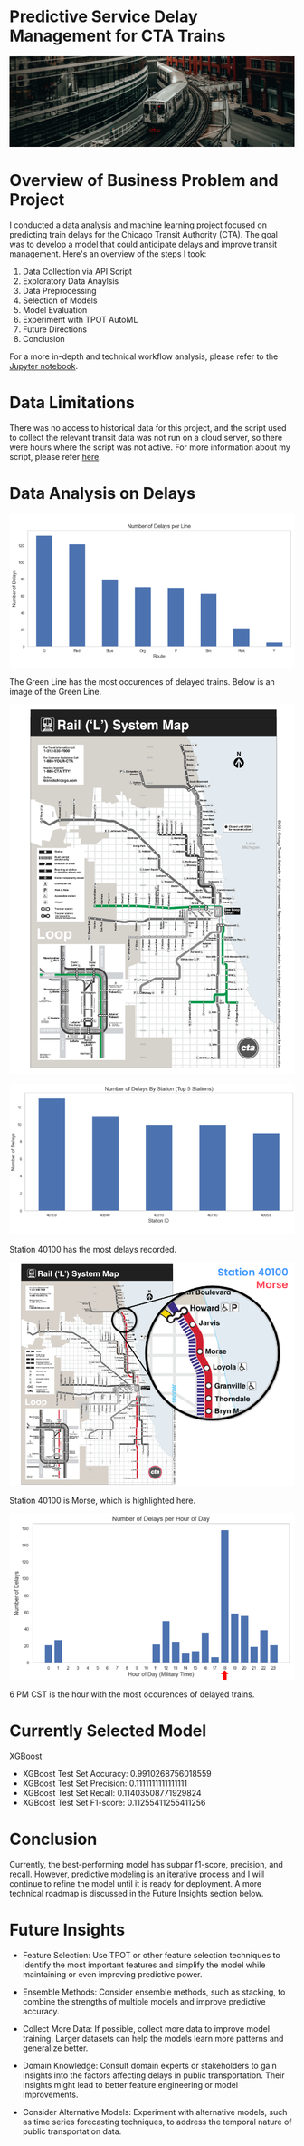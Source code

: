 # Predictive Service Delay Management for CTA Trains 

![1](./images/CTA_train.jpg)

# Overview of Business Problem and Project 

I conducted a data analysis and machine learning project focused on predicting train delays for the Chicago Transit Authority (CTA). The goal was to develop a model that could anticipate delays and improve transit management. Here's an overview of the steps I took:

1. Data Collection via API Script
2. Exploratory Data Anaylsis 
3. Data Preprocessing
4. Selection of Models
5. Model Evaluation
6. Experiment with TPOT AutoML
7. Future Directions
8. Conclusion

For a more in-depth and technical workflow analysis, please refer to the [Jupyter notebook](./index_organized.ipynb). 
# Data Limitations

There was no access to historical data for this project, and the script used to collect the relevant transit data was not run on a cloud server, so there were hours where the script was not active. For more information about my script, please refer [here](./train_api_script.ipynb).

# Data Analysis on Delays

![2](./images/DPL.png)

The Green Line has the most occurences of delayed trains. Below is an image of the Green Line.

![3](./images/cta_GREEN.png)

![4](./images/DBS.png)

Station 40100 has the most delays recorded.

![5](./images/MORSE.png)

Station 40100 is Morse, which is highlighted here.

![6](./images/DPH.png)

6 PM CST is the hour with the most occurences of delayed trains.

# Currently Selected Model

XGBoost 

* XGBoost Test Set Accuracy: 0.9910268756018559
* XGBoost Test Set Precision: 0.1111111111111111
* XGBoost Test Set Recall: 0.11403508771929824
* XGBoost Test Set F1-score: 0.11255411255411256

# Conclusion

Currently, the best-performing model has subpar f1-score, precision, and recall.  However, predictive modeling is an iterative process and I will continue to refine the model until it is ready for deployment. A more technical roadmap is discussed in the Future Insights section below. 

# Future Insights 

* Feature Selection: Use TPOT or other feature selection techniques to identify the most important features and simplify the model while maintaining or even improving predictive power.

* Ensemble Methods: Consider ensemble methods, such as stacking, to combine the strengths of multiple models and improve predictive accuracy.

* Collect More Data: If possible, collect more data to improve model training. Larger datasets can help the models learn more patterns and generalize better.

* Domain Knowledge: Consult domain experts or stakeholders to gain insights into the factors affecting delays in public transportation. Their insights might lead to better feature engineering or model improvements.

* Consider Alternative Models: Experiment with alternative models, such as time series forecasting techniques, to address the temporal nature of public transportation data.
